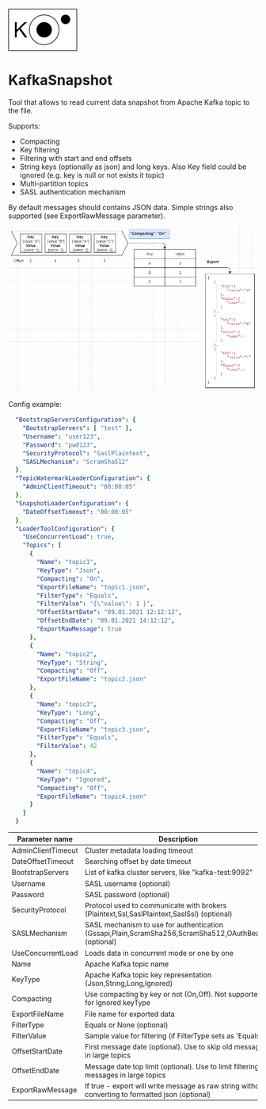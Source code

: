 ![KafkaSnapshot](logo_s.png)
# KafkaSnapshot
Tool that allows to read current data snapshot from Apache Kafka topic to the file.

Supports:
* Compacting
* Key filtering
* Filtering with start and end offsets
* String keys (optionally as json) and long keys. Also Key field could be ignored (e.g. key is null or not exists it topic)
* Multi-partition topics
* SASL authentication mechanism

By default messages should contains JSON data. Simple strings also supported (see ExportRawMessage parameter).

![Details](Case1.PNG)

Config example:

```yaml
  "BootstrapServersConfiguration": {
    "BootstrapServers": [ "test" ],
    "Username": "user123",
    "Password": "pwd123",
    "SecurityProtocol": "SaslPlaintext",
    "SASLMechanism": "ScramSha512"
  },
  "TopicWatermarkLoaderConfiguration": {
    "AdminClientTimeout": "00:00:05"
  },
  "SnapshotLoaderConfiguration": {
    "DateOffsetTimeout": "00:00:05"
  },
  "LoaderToolConfiguration": {
    "UseConcurrentLoad": true,
    "Topics": [
      {
        "Name": "topic1",
        "KeyType": "Json",
        "Compacting": "On",
        "ExportFileName": "topic1.json",
        "FilterType": "Equals",
        "FilterValue": "{\"value\": 1 }",
        "OffsetStartDate": "09.01.2021 12:12:12",
        "OffsetEndDate": "09.01.2021 14:12:12",
        "ExportRawMessage": true
      },
      {
        "Name": "topic2",
        "KeyType": "String",
        "Compacting": "Off",
        "ExportFileName": "topic2.json"
      },
      {
        "Name": "topic3",
        "KeyType": "Long",
        "Compacting": "Off",
        "ExportFileName": "topic3.json",
        "FilterType": "Equals",
        "FilterValue": 42
      },
      {
        "Name": "topic4",
        "KeyType": "Ignored",
        "Compacting": "Off",
        "ExportFileName": "topic4.json"
      }
    ]
  }
```

| Parameter name | Description   |
| -------------- | ------------- |
| AdminClientTimeout | Cluster metadata loading timeout |
| DateOffsetTimeout | Searching offset by date timeout |
| BootstrapServers | List of kafka cluster servers, like "kafka-test:9092"  |
| Username | SASL username (optional)  |
| Password | SASL password (optional)  |
| SecurityProtocol | Protocol used to communicate with brokers (Plaintext,Ssl,SaslPlaintext,SaslSsl) (optional)  |
| SASLMechanism | SASL mechanism to use for authentication (Gssapi,Plain,ScramSha256,ScramSha512,OAuthBearer) (optional)  |
| UseConcurrentLoad | Loads data in concurrent mode or one by one |
| Name           | Apache Kafka topic name |
| KeyType        | Apache Kafka topic key representation (Json,String,Long,Ignored) |
| Compacting     | Use compacting by key or not (On,Off). Not supported for Ignored keyType |
| ExportFileName | File name for exported data  |
| FilterType | Equals or None (optional)  |
| FilterValue | Sample value for filtering (if FilterType sets as 'Equals') |
| OffsetStartDate | First message date (optional). Use to skip old messages in large topics|
| OffsetEndDate | Message date top limit (optional). Use to limit filtering messages in large topics|
| ExportRawMessage | If true - export will write message as raw string without converting to formatted json (optional)|
